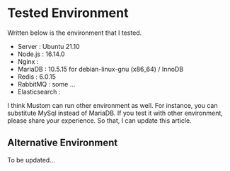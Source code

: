 # Tested Environment

Written below is the environment that I tested.



* Server : Ubuntu 21.10
* Node.js : 16.14.0
* Nginx :&#x20;
* MariaDB : 10.5.15 for debian-linux-gnu (x86\_64) / InnoDB
* Redis : 6.0.15
* RabbitMQ : some ...
* Elasticsearch :&#x20;

I think Mustom can run other environment as well. For instance, you can substitute MySql instead of MariaDB. If you test it with other environment, please share your experience. So that, I can update this article.



## Alternative Environment

To be updated...






